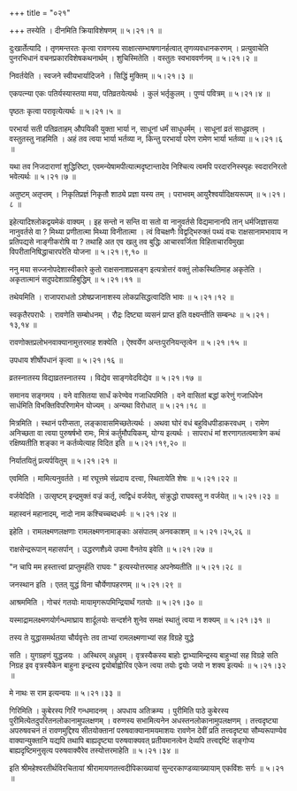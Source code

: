 +++
title = "०२१"

+++
तस्येति । दीनमिति क्रियाविशेषणम्  ॥  ५।२१।१  ॥   

  

दुःखार्तेत्यादि । तृणमन्तरतः कृत्वा रावणस्य साक्षात्सम्भाषणानर्हत्वात् तृणव्यवधानकरणम् । प्रत्युवाचेति पुनरभिधानं वचनप्रकारविशेषकथनार्थम् । शुचिस्मितेति । वस्तुतः स्वभाववर्णनम्  ॥  ५।२१।२  ॥   

  

निवर्तयेति । स्वजने स्वीयभार्यादिजने । सिद्धिं मुक्तिम्  ॥  ५।२१।३  ॥   

  

एकपत्न्या एकः पतिर्यस्यास्तया मया, पतिव्रतयेत्यर्थः । कुलं भर्तृकुलम् । पुण्यं पवित्रम्  ॥  ५।२१।४  ॥   

  

पृष्ठतः कृत्वा परावृत्येत्यर्थः  ॥  ५।२१।५  ॥   

  

परभार्या सती पतिव्रताहम् औपयिकी युक्ता भार्या न, साधूनां धर्मं साधुधर्मम् । साधूनां व्रतं साधुव्रतम् । वस्तुतस्तु नाहमिति । अहं तव त्वया भार्या भर्तव्या न, किन्तु परभार्या परेण रामेण भार्या भर्तव्या  ॥  ५।२१।६  ॥   

  

यथा तव निजदाराणां शुद्धिरिष्टा, एवमन्येषामपीत्यात्मदृष्टान्तादेव निश्चित्य त्वमपि परदारनिस्स्पृहः स्वदारनिरतो भवेत्यर्थः  ॥  ५।२१।७  ॥   

  

अतुष्टम् अतृप्तम् । निकृतिप्रज्ञं निकृतौ शाठ्ये प्रज्ञा यस्य तम् । पराभवम् आयुरैश्वर्यादिक्षयरूपम्  ॥  ५।२१।८  ॥   

  

इहेत्यादिश्लोकद्वयमेकं वाक्यम् । इह सन्तो न सन्ति वा सतो वा नानुवर्तसे विद्यमानानपि तान् धर्मजिज्ञासया नानुवर्तसे वा ? मिथ्या प्रणीतात्मा मिथ्या विनीतात्मा । त्वं विचक्षणैः विद्वद्भिरुक्तं पथ्यं वचः राक्षसानामभावाय न प्रतिपद्यसे नाङ्गीकरोषि वा ? तथाहि अत एव खलु तव बुद्धिः आचारवर्जिता विहिताचारविमुखा विपरीतानिषिद्धाचारपरेति योजना  ॥  ५।२१।९,१०  ॥   

  

ननु मया सज्जनोपदेशास्वीकारे कुतो राक्षसनाशप्रसङ्ग इत्यत्रोत्तरं वक्तुं लोकस्थितिमाह अकृतेति । अकृतात्मानं सदुपदेशाग्राहिबुद्धिम्  ॥  ५।२१।११  ॥   

  

तथेयमिति । राजापराधतो ऽशेषप्रजानाशस्य लोकप्रसिद्धत्वादिति भावः  ॥  ५।२१।१२  ॥   

  

स्वकृतैरपराधैः । रावणेति सम्बोधनम् । रौद्रः दिष्ट्या व्यसनं प्राप्त इति वक्ष्यन्तीति सम्बन्धः  ॥  ५।२१।१३,१४  ॥   

  

रावणोक्तप्रलोभनवाक्यानामुत्तरमाह शक्येति । ऐश्वर्येण अन्तःपुरनियन्तृत्वेन  ॥  ५।२१।१५  ॥   

  

उपधाय शीर्षोपधानं कृत्वा  ॥  ५।२१।१६  ॥   

  

व्रतस्नातस्य विद्याव्रतस्नातस्य । विद्येव साङ्गवेदविद्येव  ॥  ५।२१।१७  ॥   

  

समानय सङ्गमय । वने वासितया सार्धं करेण्वेव गजाधिपमिति । वने वासितां बद्धां करेणुं गजाधिपेन सार्धमिति विभक्तिविपरिणामेन योज्यम् । अन्यथा विरोधात्  ॥  ५।२१।१८  ॥   

  

मित्रमिति । स्थानं परीप्सता, लङ्कावासमिच्छतेत्यर्थः । अथवा घोरं वधं बहुविधपीडाकरवधम् । रामेण अनिच्छता वा त्वया पुरुषर्षभो रामः, मित्रं कर्तुमौपयिकम्, योग्य इत्यर्थः । सापराधं मां शरणागतत्वमात्रेण कथं रक्षिष्यतीति शङ्का न कर्तव्येत्याह विदित इति  ॥  ५।२१।१९,२०  ॥   

  

निर्यातयितुं प्रत्यर्पयितुम्  ॥  ५।२१।२१  ॥   

  

एवमिति । मामित्यनुवर्तते । मां रघूत्तमे संप्रदाय दत्त्वा, स्थितायेति शेषः  ॥  ५।२१।२२  ॥   

  

वर्जयेदिति । उत्सृष्टम् इन्द्रमुक्तं वज्रं कर्तृ, त्वद्विधं वर्जयेत्, संक्रुद्धो राघवस्तु न वर्जयेत्  ॥  ५।२१।२३  ॥   

  

महास्वनं महानादम्, नादो नाम कश्चिच्चब्दधर्मः  ॥  ५।२१।२४  ॥   

  

इहेति । रामलक्ष्मणलक्षणाः रामलक्ष्मणनामाङ्काः असंपातम् अनवकाशम्  ॥  ५।२१।२५,२६  ॥   

  

राक्षसेन्द्ररूपान् महासर्पान् । उद्धरणशैध्र्ये उपमा वैनतेय इवेति  ॥  ५।२१।२७  ॥   

  

"न चापि मम हस्तात्त्वां प्राप्तुमर्हति राघवः " इत्यस्योत्तरमाह अपनेष्यतीति  ॥  ५।२१।२८  ॥   

  

जनस्थान इति । एतत् युद्धं विना चौर्येणापहरणम्  ॥  ५।२१।२९  ॥   

  

आश्रममिति । गोचरं गतयोः मायामृगरूपमिन्द्रियार्थं गतयोः  ॥  ५।२१।३०  ॥   

  

यस्माद्रामलक्ष्मणयोर्गन्धमाघ्राय शार्दूलयोः सन्दर्शने शुनेव समक्षं स्थातुं त्वया न शक्यम्  ॥  ५।२१।३१  ॥   

  

तस्य ते युद्धासमर्थतया चौर्यवृत्तेः तव ताभ्यां रामलक्ष्मणाभ्यां सह विग्रहे युद्धे  

सति । युगग्रहणं युद्धजयः । अस्थिरम् अध्रुवम् । वृत्रस्यैकस्य बाहोः द्वाभ्यामिन्द्रस्य बाहुभ्यां सह विग्रहे सति निग्रह इव वृत्रस्यैकेन बाहुना इन्द्रस्य द्वयोर्बाह्वोरिव एकेन त्वया तयोः द्वयोः जयो न शक्य इत्यर्थः  ॥  ५।२१।३२  ॥   

  

मे नाथः स राम इत्यन्वयः  ॥  ५।२१।३३  ॥   

  

गिरिमिति । कुबेरस्य गिरिं गन्धमादनम् । अपधाय अतिक्रम्य । पुरीमिति पाठे कुबेरस्य पुरीमित्येतदुपरितनलोकानामुपलक्षणम् । वरुणस्य सभामित्यनेन अधस्तनलोकानामुपलक्षणम् । तत्त्वदृष्ट्या अपरुषवचनं तं रावणमुद्दिश्य सीतयोक्तानां परुषवाक्यानामयमाशयः रावणेन देवीं प्रति तत्त्वदृष्ट्या सौम्यरूपाण्येव वाक्यान्युक्तानि यद्यपि तथापि बाह्यदृष्ट्या परुषवाक्यवत् प्रतीयमानत्वेन देव्यपि तत्त्वद्दष्टिं सङ्गोप्य बाह्यदृष्टिमनुसृत्य परुषवाक्यैरेव तस्योत्तरमाहेति  ॥  ५।२१।३४  ॥   

  

इति श्रीमहेश्वरतीर्थविरचितायां श्रीरामायणतत्त्वदीपिकाख्यायां सुन्दरकाण्डव्याख्यायाम् एकविंशः सर्गः  ॥  ५।२१  ॥   

  

